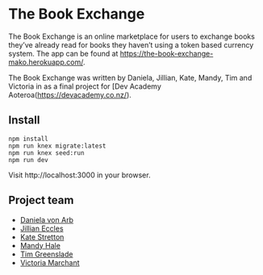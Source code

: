 # The Book Exchange

The Book Exchange is an online marketplace for users to exchange books they’ve already read for books they haven’t using a token based currency system. The app can be found at https://the-book-exchange-mako.herokuapp.com/. 

The Book Exchange was written by Daniela, Jillian, Kate, Mandy, Tim and Victoria in as a final project for [Dev Academy Aoteroa(https://devacademy.co.nz/). 

## Install

```
npm install
npm run knex migrate:latest
npm run knex seed:run
npm run dev
```
Visit http://localhost:3000 in your browser. 

## Project team

- [Daniela von Arb](https://github.com/danielavonarb)
- [Jillian Eccles](https://github.com/FireDivine)
- [Kate Stretton](https://github.com/kate-stretton)
- [Mandy Hale](https://github.com/mandyh101)
- [Tim Greenslade](https://github.com/treegroves)
- [Victoria Marchant](https://github.com/victoria-marchant)
